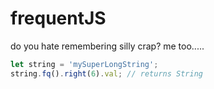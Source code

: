 # frequentJS
do you hate remembering silly crap? me too.....

```js
let string = 'mySuperLongString';
string.fq().right(6).val; // returns String
```
